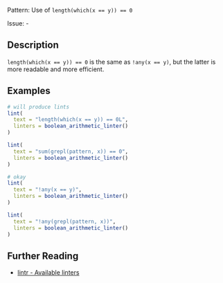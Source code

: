 Pattern: Use of `length(which(x == y)) == 0`

Issue: -

## Description

`length(which(x == y)) == 0` is the same as `!any(x == y)`, but the latter is more readable and more efficient.

## Examples

```r
# will produce lints
lint(
  text = "length(which(x == y)) == 0L",
  linters = boolean_arithmetic_linter()
)

lint(
  text = "sum(grepl(pattern, x)) == 0",
  linters = boolean_arithmetic_linter()
)

# okay
lint(
  text = "!any(x == y)",
  linters = boolean_arithmetic_linter()
)

lint(
  text = "!any(grepl(pattern, x))",
  linters = boolean_arithmetic_linter()
)

```

## Further Reading

* [lintr - Available linters](https://lintr.r-lib.org/reference/index.html)